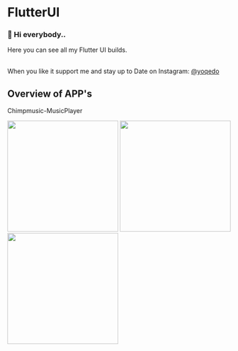 # FlutterUI

### 👋 Hi everybody..

Here you can see all my Flutter UI builds.<br/>
<br/>

When you like it support me and stay up to Date on Instagram: [@yoqedo](https://www.instagram.com/yoqedo/)

## Overview of APP's


Chimpmusic-MusicPlayer

<img src="Chimpmusic/assets/png1.png" width="250"> <img src="Chimpmusic/assets/png2.png" width="250"> <img src="Chimpmusic/assets/png3.png" width="250"> 
